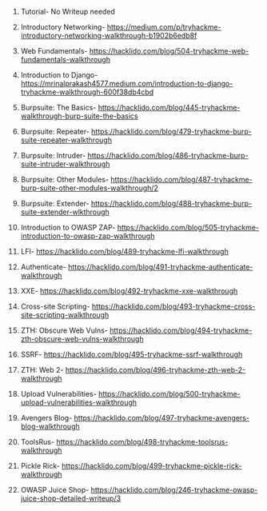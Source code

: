 

1. Tutorial- No Writeup needed

2. Introductory Networking- https://medium.com/p/tryhackme-introductory-networking-walkthrough-b1902b6edb8f

3. Web Fundamentals- https://hacklido.com/blog/504-tryhackme-web-fundamentals-walkthrough

4. Introduction to Django- https://mrinalprakash4577.medium.com/introduction-to-django-tryhackme-walkthrough-600f38db4cbd

5. Burpsuite: The Basics- https://hacklido.com/blog/445-tryhackme-walkthrough-burp-suite-the-basics

6. Burpsuite: Repeater- https://hacklido.com/blog/479-tryhackme-burp-suite-repeater-walkthrough

7. Burpsuite: Intruder- https://hacklido.com/blog/486-tryhackme-burp-suite-intruder-walkthrough

8. Burpsuite: Other Modules- https://hacklido.com/blog/487-tryhackme-burp-suite-other-modules-walkthrough/2

9. Burpsuite: Extender- https://hacklido.com/blog/488-tryhackme-burp-suite-extender-wlkthrough

10. Introduction to OWASP ZAP- https://hacklido.com/blog/505-tryhackme-introduction-to-owasp-zap-walkthrough

11. LFI- https://hacklido.com/blog/489-tryhackme-lfi-walkthrough

12. Authenticate- https://hacklido.com/blog/491-tryhackme-authenticate-walkthrough

13. XXE- https://hacklido.com/blog/492-tryhackme-xxe-walkthrough

14. Cross-site Scripting- https://hacklido.com/blog/493-tryhackme-cross-site-scripting-walkthrough

15. ZTH: Obscure Web Vulns- https://hacklido.com/blog/494-tryhackme-zth-obscure-web-vulns-walkthrough

16. SSRF- https://hacklido.com/blog/495-tryhackme-ssrf-walkthrough

17. ZTH: Web 2- https://hacklido.com/blog/496-tryhackme-zth-web-2-walkthrough

18. Upload Vulnerabilities- https://hacklido.com/blog/500-tryhackme-upload-vulnerabilities-walkthrough

19. Avengers Blog- https://hacklido.com/blog/497-tryhackme-avengers-blog-walkthrough

20. ToolsRus- https://hacklido.com/blog/498-tryhackme-toolsrus-walkthrough

21. Pickle Rick- https://hacklido.com/blog/499-tryhackme-pickle-rick-walkthrough

22. OWASP Juice Shop- https://hacklido.com/blog/246-tryhackme-owasp-juice-shop-detailed-writeup/3